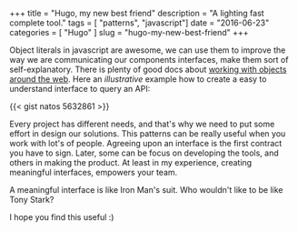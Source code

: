 +++
title = "Hugo, my new best friend"
description = "A lighting fast complete tool."
tags = [ "patterns", "javascript"]
date = "2016-06-23"
categories = [
  "Hugo"
]
slug = "hugo-my-new-best-friend"
+++

Object literals in javascript are awesome, we can use them to improve the way we are communicating our components interfaces, make them sort of self-explanatory. There is plenty of good docs about [working with objects around the web](https://developer.mozilla.org/en-US/docs/Web/JavaScript/Guide/Working_with_Objects). Here an *illustrative* example how to create a easy to understand interface to query an API:

{{< gist natos 5632861 >}}

Every project has different needs, and that's why we need to put some effort in design our solutions. This patterns can be really useful when you work with lot's of people. Agreeing upon an interface is the first contract you have to sign. Later, some can be focus on developing the tools, and others in making the product. At least in my experience, creating meaningful interfaces, empowers your team. 

A meaningful interface is like Iron Man's suit. Who wouldn't like to be like Tony Stark?

I hope you find this useful :)